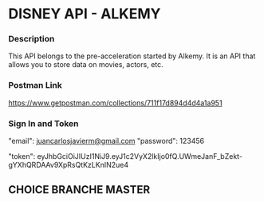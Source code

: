 # DISNEY API - ALKEMY

### Description
 
This API belongs to the pre-acceleration started by Alkemy. It is an API that allows you to store data on movies, actors, etc.
 
### Postman Link

https://www.getpostman.com/collections/711f17d894d4d4a1a951

### Sign In and Token

"email": juancarlosjavierm@gmail.com
"password": 123456


"token": eyJhbGciOiJIUzI1NiJ9.eyJ1c2VyX2lkIjo0fQ.UWmeJanF_bZekt-gYXhQRDAAv9XpRsQtKzLKnIN2ue4


## CHOICE BRANCHE MASTER
